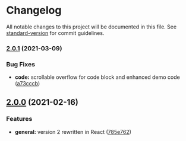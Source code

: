 # Changelog

All notable changes to this project will be documented in this file. See [standard-version](https://github.com/conventional-changelog/standard-version) for commit guidelines.

### [2.0.1](https://github.com/tobua/exmpl/compare/v2.0.0...v2.0.1) (2021-03-09)


### Bug Fixes

* **code:** scrollable overflow for code block and enhanced demo code ([a73cccb](https://github.com/tobua/exmpl/commit/a73cccbeb79500d604728d3dc2ef6e0dc9e3dc49))

## [2.0.0](https://github.com/tobua/exmpl/compare/v1.0.1...v2.0.0) (2021-02-16)


### Features

* **general:** version 2 rewritten in React ([785e762](https://github.com/tobua/exmpl/commit/785e7627f809dd4847ae31b03e3bee94732e0af6))
